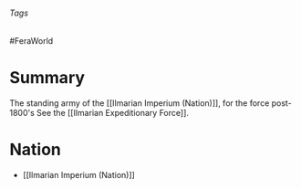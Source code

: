 ###### Tags

#FeraWorld

# Summary
The standing army of the [[Ilmarian Imperium (Nation)]], for the force post-1800's See the [[Ilmarian Expeditionary Force]].
# Nation
- [[Ilmarian Imperium (Nation)]]